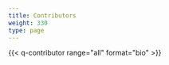 ```yaml
---
title: Contributors
weight: 330
type: page
---
```


<div class="backmatter">

{{< q-contributor range="all" format="bio" >}}

</div>